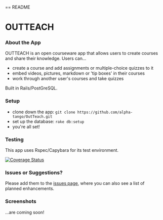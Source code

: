 == README

# OUTTEACH

### About the App

OUTTEACH is an open courseware app that allows users to create courses and share their knowledge. Users can...
* create a course and add assignments or multiple-choice quizzes to it
* embed videos, pictures, markdown or 'tip boxes' in their courses
* work through another user's courses and take quizzes

Built in Rails/PostGreSQL.

### Setup

* clone down the app: `git clone https://github.com/alpha-tango/OutTeach.git`
* set up the database: `rake db:setup`
* you're all set!

### Testing

This app uses Rspec/Capybara for its test environment.

[![Coverage Status](https://coveralls.io/repos/alpha-tango/OutTeach/badge.png?branch=master)](https://coveralls.io/r/alpha-tango/OutTeach?branch=master)

### Issues or Suggestions?

Please add them to the [issues page](https://github.com/alpha-tango/OutTeach/issues), where you can also see a list of planned enhancements.

### Screenshots

...are coming soon!
